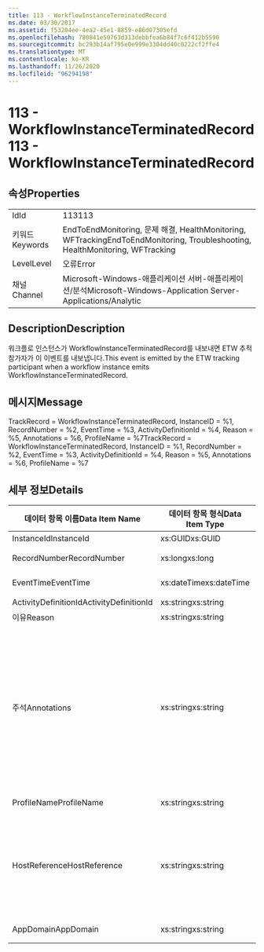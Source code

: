 ```yaml
---
title: 113 - WorkflowInstanceTerminatedRecord
ms.date: 03/30/2017
ms.assetid: f53204ee-4ea2-45e1-8859-e86d07305efd
ms.openlocfilehash: 780841e50763d313debbfea6b84f7c6f412b5590
ms.sourcegitcommit: bc293b14af795e0e999e3304dd40c0222cf2ffe4
ms.translationtype: MT
ms.contentlocale: ko-KR
ms.lasthandoff: 11/26/2020
ms.locfileid: "96294198"
---
```

# <a name="113---workflowinstanceterminatedrecord"></a><span data-ttu-id="75e2a-102">113 - WorkflowInstanceTerminatedRecord</span><span class="sxs-lookup"><span data-stu-id="75e2a-102">113 - WorkflowInstanceTerminatedRecord</span></span>

## <a name="properties"></a><span data-ttu-id="75e2a-103">속성</span><span class="sxs-lookup"><span data-stu-id="75e2a-103">Properties</span></span>  
  
|||  
|-|-|  
|<span data-ttu-id="75e2a-104">Id</span><span class="sxs-lookup"><span data-stu-id="75e2a-104">Id</span></span>|<span data-ttu-id="75e2a-105">113</span><span class="sxs-lookup"><span data-stu-id="75e2a-105">113</span></span>|  
|<span data-ttu-id="75e2a-106">키워드</span><span class="sxs-lookup"><span data-stu-id="75e2a-106">Keywords</span></span>|<span data-ttu-id="75e2a-107">EndToEndMonitoring, 문제 해결, HealthMonitoring, WFTracking</span><span class="sxs-lookup"><span data-stu-id="75e2a-107">EndToEndMonitoring, Troubleshooting, HealthMonitoring, WFTracking</span></span>|  
|<span data-ttu-id="75e2a-108">Level</span><span class="sxs-lookup"><span data-stu-id="75e2a-108">Level</span></span>|<span data-ttu-id="75e2a-109">오류</span><span class="sxs-lookup"><span data-stu-id="75e2a-109">Error</span></span>|  
|<span data-ttu-id="75e2a-110">채널</span><span class="sxs-lookup"><span data-stu-id="75e2a-110">Channel</span></span>|<span data-ttu-id="75e2a-111">Microsoft-Windows-애플리케이션 서버-애플리케이션/분석</span><span class="sxs-lookup"><span data-stu-id="75e2a-111">Microsoft-Windows-Application Server-Applications/Analytic</span></span>|  
  
## <a name="description"></a><span data-ttu-id="75e2a-112">Description</span><span class="sxs-lookup"><span data-stu-id="75e2a-112">Description</span></span>  

 <span data-ttu-id="75e2a-113">워크플로 인스턴스가 WorkflowInstanceTerminatedRecord를 내보내면 ETW 추적 참가자가 이 이벤트를 내보냅니다.</span><span class="sxs-lookup"><span data-stu-id="75e2a-113">This event is emitted by the ETW tracking participant when a workflow instance emits WorkflowInstanceTerminatedRecord.</span></span>  
  
## <a name="message"></a><span data-ttu-id="75e2a-114">메시지</span><span class="sxs-lookup"><span data-stu-id="75e2a-114">Message</span></span>  

 <span data-ttu-id="75e2a-115">TrackRecord = WorkflowInstanceTerminatedRecord, InstanceID = %1, RecordNumber = %2, EventTime = %3, ActivityDefinitionId = %4, Reason = %5, Annotations = %6, ProfileName = %7</span><span class="sxs-lookup"><span data-stu-id="75e2a-115">TrackRecord = WorkflowInstanceTerminatedRecord, InstanceID = %1, RecordNumber = %2, EventTime = %3, ActivityDefinitionId = %4, Reason = %5, Annotations = %6, ProfileName = %7</span></span>  
  
## <a name="details"></a><span data-ttu-id="75e2a-116">세부 정보</span><span class="sxs-lookup"><span data-stu-id="75e2a-116">Details</span></span>  
  
|<span data-ttu-id="75e2a-117">데이터 항목 이름</span><span class="sxs-lookup"><span data-stu-id="75e2a-117">Data Item Name</span></span>|<span data-ttu-id="75e2a-118">데이터 항목 형식</span><span class="sxs-lookup"><span data-stu-id="75e2a-118">Data Item Type</span></span>|<span data-ttu-id="75e2a-119">Description</span><span class="sxs-lookup"><span data-stu-id="75e2a-119">Description</span></span>|  
|--------------------|--------------------|-----------------|  
|<span data-ttu-id="75e2a-120">InstanceId</span><span class="sxs-lookup"><span data-stu-id="75e2a-120">InstanceId</span></span>|<span data-ttu-id="75e2a-121">xs:GUID</span><span class="sxs-lookup"><span data-stu-id="75e2a-121">xs:GUID</span></span>|<span data-ttu-id="75e2a-122">워크플로의 인스턴스 ID</span><span class="sxs-lookup"><span data-stu-id="75e2a-122">The instance id for the workflow</span></span>|  
|<span data-ttu-id="75e2a-123">RecordNumber</span><span class="sxs-lookup"><span data-stu-id="75e2a-123">RecordNumber</span></span>|<span data-ttu-id="75e2a-124">xs:long</span><span class="sxs-lookup"><span data-stu-id="75e2a-124">xs:long</span></span>|<span data-ttu-id="75e2a-125">내보낸 레코드의 시퀀스 번호</span><span class="sxs-lookup"><span data-stu-id="75e2a-125">The sequence number of the emitted record</span></span>|  
|<span data-ttu-id="75e2a-126">EventTime</span><span class="sxs-lookup"><span data-stu-id="75e2a-126">EventTime</span></span>|<span data-ttu-id="75e2a-127">xs:dateTime</span><span class="sxs-lookup"><span data-stu-id="75e2a-127">xs:dateTime</span></span>|<span data-ttu-id="75e2a-128">이벤트를 내보낸 시간(UTC)</span><span class="sxs-lookup"><span data-stu-id="75e2a-128">The time in UTC when the event was emitted</span></span>|  
|<span data-ttu-id="75e2a-129">ActivityDefinitionId</span><span class="sxs-lookup"><span data-stu-id="75e2a-129">ActivityDefinitionId</span></span>|<span data-ttu-id="75e2a-130">xs:string</span><span class="sxs-lookup"><span data-stu-id="75e2a-130">xs:string</span></span>|<span data-ttu-id="75e2a-131">워크플로의 루트 활동 이름</span><span class="sxs-lookup"><span data-stu-id="75e2a-131">The name of the root activity in the workflow</span></span>|  
|<span data-ttu-id="75e2a-132">이유</span><span class="sxs-lookup"><span data-stu-id="75e2a-132">Reason</span></span>|<span data-ttu-id="75e2a-133">xs:string</span><span class="sxs-lookup"><span data-stu-id="75e2a-133">xs:string</span></span>|<span data-ttu-id="75e2a-134">워크플로가 종료된 이유</span><span class="sxs-lookup"><span data-stu-id="75e2a-134">The reason the workflow was terminated</span></span>|  
|<span data-ttu-id="75e2a-135">주석</span><span class="sxs-lookup"><span data-stu-id="75e2a-135">Annotations</span></span>|<span data-ttu-id="75e2a-136">xs:string</span><span class="sxs-lookup"><span data-stu-id="75e2a-136">xs:string</span></span>|<span data-ttu-id="75e2a-137">이 이벤트에 추가된 주석입니다.</span><span class="sxs-lookup"><span data-stu-id="75e2a-137">The annotations that were added to this event.</span></span>  <span data-ttu-id="75e2a-138">값은 xml 요소에 a 형식으로 저장 됩니다 \<items> \< item  name = "annotationName" type="System.String"> \</item> \</items> .</span><span class="sxs-lookup"><span data-stu-id="75e2a-138">The values are stored in an xml element in the format \<items>\< item  name = "annotationName" type="System.String">annotationValue\</item>\</items>.</span></span>  <span data-ttu-id="75e2a-139">주석을 지정 하지 않으면 문자열에가 포함 \<items/> 됩니다.</span><span class="sxs-lookup"><span data-stu-id="75e2a-139">If no annotations are specified then the string contains \<items/>.</span></span> <span data-ttu-id="75e2a-140">ETW 이벤트 크기는 ETW 버퍼 크기 또는 ETW 이벤트의 최대 페이로드에 따라 제한됩니다.</span><span class="sxs-lookup"><span data-stu-id="75e2a-140">The ETW event size is limited by the ETW buffer size or the max payload for an ETW event.</span></span> <span data-ttu-id="75e2a-141">이벤트 크기가 ETW 제한을 초과 하면 주석을 삭제 하 고 주석 값을 ...로 대체 하 여 이벤트를 자릅니다. \<items> \</items></span><span class="sxs-lookup"><span data-stu-id="75e2a-141">If the size of the event exceeds the ETW limits, then the event is truncated by dropping the annotations and replacing the annotation value with \<items>...\</items>.</span></span>|  
|<span data-ttu-id="75e2a-142">ProfileName</span><span class="sxs-lookup"><span data-stu-id="75e2a-142">ProfileName</span></span>|<span data-ttu-id="75e2a-143">xs:string</span><span class="sxs-lookup"><span data-stu-id="75e2a-143">xs:string</span></span>|<span data-ttu-id="75e2a-144">이 이벤트를 내보낸 이름 또는 추적 프로필</span><span class="sxs-lookup"><span data-stu-id="75e2a-144">The name or the tracking profile that resulted in this event being emitted</span></span>|  
|<span data-ttu-id="75e2a-145">HostReference</span><span class="sxs-lookup"><span data-stu-id="75e2a-145">HostReference</span></span>|<span data-ttu-id="75e2a-146">xs:string</span><span class="sxs-lookup"><span data-stu-id="75e2a-146">xs:string</span></span>|<span data-ttu-id="75e2a-147">웹 호스팅 서비스의 경우 이 필드는 웹 계층의 서비스를 고유하게 식별합니다.</span><span class="sxs-lookup"><span data-stu-id="75e2a-147">For web hosted services, this field uniquely identifies the service in the web hierarchy.</span></span>  <span data-ttu-id="75e2a-148">해당 형식은 ' 웹 사이트 이름 응용 프로그램 가상 경로&#124;서비스 가상 경로&#124;ServiceName ' 예: ' Default Web Site/CalculatorApplication&#124;/CalculatorService.svc&#124;CalculatorService '로 정의 됩니다.</span><span class="sxs-lookup"><span data-stu-id="75e2a-148">Its format is defined as 'Web Site Name Application Virtual Path&#124;Service Virtual Path&#124;ServiceName' Example: 'Default Web Site/CalculatorApplication&#124;/CalculatorService.svc&#124;CalculatorService'</span></span>|  
|<span data-ttu-id="75e2a-149">AppDomain</span><span class="sxs-lookup"><span data-stu-id="75e2a-149">AppDomain</span></span>|<span data-ttu-id="75e2a-150">xs:string</span><span class="sxs-lookup"><span data-stu-id="75e2a-150">xs:string</span></span>|<span data-ttu-id="75e2a-151">AppDomain.CurrentDomain.FriendlyName에서 반환되는 문자열입니다.</span><span class="sxs-lookup"><span data-stu-id="75e2a-151">The string returned by AppDomain.CurrentDomain.FriendlyName.</span></span>|
